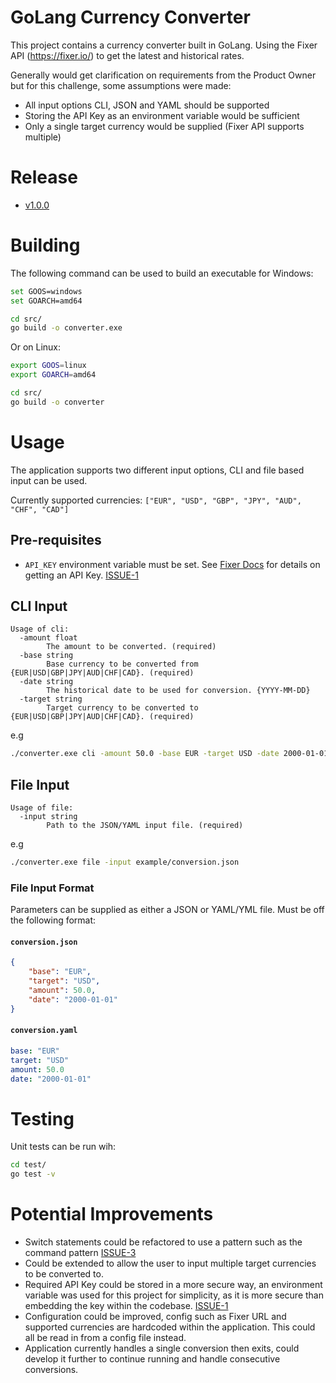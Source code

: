 # GoLang Currency Converter

This project contains a currency converter built in GoLang. Using the Fixer API (https://fixer.io/) to get the latest and historical rates. 

Generally would get clarification on requirements from the Product Owner but for this challenge, some assumptions were made:

 - All input options CLI, JSON and YAML should be supported
 - Storing the API Key as an environment variable would be sufficient
 - Only a single target currency would be supplied (Fixer API supports multiple)

# Release

- [v1.0.0](https://github.com/davidfarrelly/currencyconverter/releases/tag/v1.0.0)

# Building

The following command can be used to build an executable for Windows:

```bash
set GOOS=windows
set GOARCH=amd64

cd src/
go build -o converter.exe
```

Or on Linux:

```bash
export GOOS=linux
export GOARCH=amd64

cd src/
go build -o converter
```

# Usage

The application supports two different input options, CLI and file based input can be used.

Currently supported currencies: ```["EUR", "USD", "GBP", "JPY", "AUD", "CHF", "CAD"]```

## Pre-requisites

- ```API_KEY``` environment variable must be set. See [Fixer Docs](https://fixer.io/documentation) for details on getting an API Key. [ISSUE-1](https://github.com/davidfarrelly/currencyconverter/issues/1)


## CLI Input

```
Usage of cli:
  -amount float
        The amount to be converted. (required)
  -base string
        Base currency to be converted from {EUR|USD|GBP|JPY|AUD|CHF|CAD}. (required)
  -date string
        The historical date to be used for conversion. {YYYY-MM-DD}
  -target string
        Target currency to be converted to {EUR|USD|GBP|JPY|AUD|CHF|CAD}. (required)
```

e.g

```bash
./converter.exe cli -amount 50.0 -base EUR -target USD -date 2000-01-01
```

## File Input

```
Usage of file:
  -input string
        Path to the JSON/YAML input file. (required)
```

e.g

```bash
./converter.exe file -input example/conversion.json
```

### File Input Format

Parameters can be supplied as either a JSON or YAML/YML file. Must be off the following format:

#### **`conversion.json`**
```json
{
    "base": "EUR",
    "target": "USD",
    "amount": 50.0,
    "date": "2000-01-01"
}
```

#### **`conversion.yaml`**
```yaml
base: "EUR"
target: "USD"
amount: 50.0
date: "2000-01-01"
```

# Testing

Unit tests can be run wih:

```bash
cd test/
go test -v
```

# Potential Improvements

 - Switch statements could be refactored to use a pattern such as the command pattern  [ISSUE-3](https://github.com/davidfarrelly/currencyconverter/issues/3)
 - Could be extended to allow the user to input multiple target currencies to be converted to.
 - Required API Key could be stored in a more secure way, an environment variable was used for this project for simplicity, as it is more secure than embedding the key within the codebase. [ISSUE-1](https://github.com/davidfarrelly/currencyconverter/issues/1)
 - Configuration could be improved, config such as Fixer URL and supported currencies are hardcoded within the application. This could all be read in from a config file instead.
 - Application currently handles a single conversion then exits, could develop it further to continue running and handle consecutive conversions.
